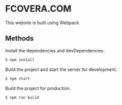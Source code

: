 # FCOVERA.COM

This website is built using Webpack.

## Methods

Install the dependencies and devDependencies.
```sh
$ npm install
```

Build the project and start the server for development.
```sh
$ npm start
```

Build the project for production.
```sh
$ npm run build
```